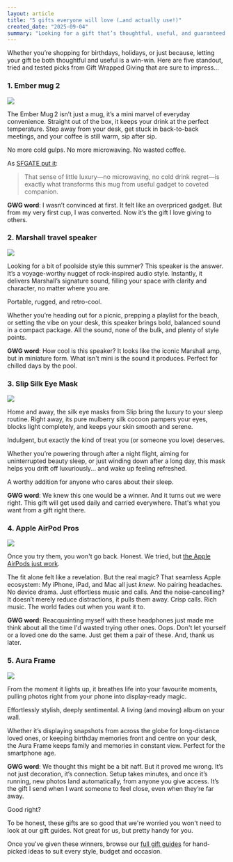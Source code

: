 ```yaml
---
layout: article
title: "5 gifts everyone will love (…and actually use!)"
created_date: "2025-09-04"
summary: "Looking for a gift that’s thoughtful, useful, and guaranteed to impress? From the Ember Mug to AirPods Pro, here are five hand-picked favourites that are sure to be used every day."
---
```


Whether you’re shopping for birthdays, holidays, or just because, letting your gift be both thoughtful and useful is a win-win. Here are five standout, tried and tested picks from Gift Wrapped Giving that are sure to impress…

### 1. Ember mug 2

<img class="gwg-img" src="/static/images/gifts/ember-mug-emerald-green.jpeg">

The Ember Mug 2 isn’t just a mug, it’s a mini marvel of everyday convenience. Straight out of the box, it keeps your drink at the perfect temperature. Step away from your desk, get stuck in back-to-back meetings, and your coffee is still warm, sip after sip.

No more cold gulps. No more microwaving. No wasted coffee.

As [SFGATE put it](https://www.sfgate.com/shopping/article/ember-mug-deal-20818058.php):
> That sense of little luxury—no microwaving, no cold drink regret—is exactly what transforms this mug from useful gadget to coveted companion.

**GWG word**: I wasn’t convinced at first. It felt like an overpriced gadget. But from my very first cup, I was converted. Now it’s the gift I love giving to others.

### 2. Marshall travel speaker

<img class="gwg-img" src="/static/images/gifts/willen-ii-travel-speaker-marshall.jpeg">

Looking for a bit of poolside style this summer? This speaker is the answer. It’s a voyage-worthy nugget of rock‑inspired audio style. Instantly, it delivers Marshall’s signature sound, filling your space with clarity and character, no matter where you are.

Portable, rugged, and retro-cool.

Whether you’re heading out for a picnic, prepping a playlist for the beach, or setting the vibe on your desk, this speaker brings bold, balanced sound in a compact package. All the sound, none of the bulk, and plenty of style points.

**GWG word**: How cool is this speaker? It looks like the iconic Marshall amp, but in miniature form. What isn't mini is the sound it produces. Perfect for chilled days by the pool.

### 3. Slip Silk Eye Mask

<img class="gwg-img" src="/static/images/gifts/slip-slik-eye-mack-classic.jpeg">

Home and away, the silk eye masks from Slip bring the luxury to your sleep routine. Right away, its pure mulberry silk cocoon pampers your eyes, blocks light completely, and keeps your skin smooth and serene.

Indulgent, but exactly the kind of treat you (or someone you love) deserves.

Whether you’re powering through after a night flight, aiming for uninterrupted beauty sleep, or just winding down after a long day, this mask helps you drift off luxuriously... and wake up feeling refreshed.

A worthy addition for anyone who cares about their sleep.

**GWG word**: We knew this one would be a winner. And it turns out we were right. This gift will get used daily and carried everywhere. That's what you want from a gift right there.

### 4. Apple AirPod Pros

<img class="gwg-img" src="/static/images/gifts/apple-airpods-2.jpg">

Once you try them, you won't go back. Honest. We tried, but [the Apple AirPods just work](https://giftwrappedgiving.co.uk/blog/apple-airpod-pros-oh-how-weve-missed-you/).

The fit alone felt like a revelation. But the real magic? That seamless Apple ecosystem: My iPhone, iPad, and Mac all just _knew_. No pairing headaches. No device drama. Just effortless music and calls. And the noise‑cancelling? It doesn’t merely reduce distractions, it pulls them away. Crisp calls. Rich music. The world fades out when you want it to.

**GWG word:** Reacquainting myself with these headphones just made me think about all the time I'd wasted trying other ones. Oops. Don't let yourself or a loved one do the same. Just get them a pair of these. And, thank us later.

### 5. Aura Frame

<img class="gwg-img" src="/static/images/gifts/aura-picture-frame.jpg">

From the moment it lights up, it breathes life into your favourite moments, pulling photos right from your phone into display-ready magic.

Effortlessly stylish, deeply sentimental. A living (and moving) album on your wall.

Whether it’s displaying snapshots from across the globe for long-distance loved ones, or keeping birthday memories front and centre on your desk, the Aura Frame keeps family and memories in constant view. Perfect for the smartphone age.

**GWG word**: We thought this might be a bit naff. But it proved me wrong. It’s not just decoration, it’s connection. Setup takes minutes, and once it’s running, new photos land automatically, from anyone you give access. It’s the gift I send when I want someone to feel close, even when they’re far away.

Good right?

To be honest, these gifts are so good that we're worried you won't need to look at our gift guides. Not great for us, but pretty handy for you.

Once you've given these winners, browse our [full gift guides](https://giftwrappedgiving.co.uk/guides.html) for hand-picked ideas to suit every style, budget and occasion.
